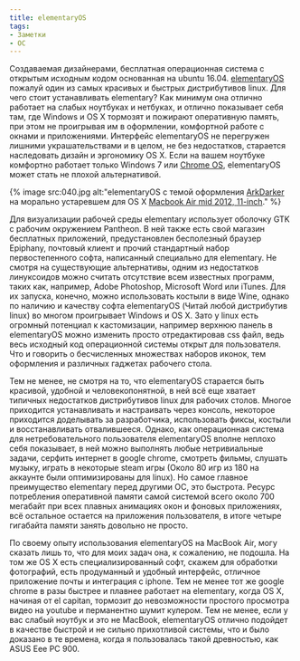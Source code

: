 ```yaml
---
title: elementaryOS
tags:
- Заметки
- ОС
---
```


Создаваемая дизайнерами, бесплатная операционная система с открытым исходным кодом основанная на ubuntu 16.04. [elementaryOS][1] пожалуй один из самых красивых и быстрых дистрибутивов linux. Для чего стоит устанавливать elementary? Как минимум она отлично работает на слабых ноутбуках и нетбуках, и отлично показывает себя там, где Windows и OS X тормозят и пожирают оперативную память, при этом не проигрывая им в оформлении, комфортной работе с окнами и приложениями. Интерфейс elementaryOS не перегружен лишними украшательствами и в целом, не без недостатков, старается наследовать дизайн и эргономику OS X. Если на вашем ноутбуке комфортно работает только Windows 7 или [Chrome OS][2], elementaryOS может стать не плохой альтернативой.

{% image
   src:040.jpg
   alt:"elementaryOS с темой оформления [ArkDarker](https://github.com/LinxGem33/OSX-Arc-Darker/) на морально устаревшем для OS X [Macbook Air mid 2012, 11-inch](/blog/znakomstvo-s-mac/)."
%}

Для визуализации рабочей среды elementary использует оболочку GTK с рабочим окружением Pantheon. В ней также есть свой магазин бесплатных приложений, предустановлен бесполезный браузер Epiphany, почтовый клиент и прочий стандартный набор  первостепенного софта, написанный специально для elementary. Не смотря на существующие альтернативы, одним из недостатков линуксоидов можно считать отсутствие всем известных программ, таких как, например, Adobe Photoshop, Microsoft Word или iTunes. Для их запуска, конечно, можно использовать костыли в виде Wine, однако по наличию и качеству софта elementaryOS (Читай любой дистрибутив linux) во многом проигрывает Windows и OS X. Зато у linux есть огромный потенциал к кастомизации, например верхнюю панель в elementaryOS можно изменить просто отредактировав css файл, ведь весь исходный код операционной системы открыт для пользователя. Что и говорить о бесчисленных множествах наборов иконок, тем оформления и различных гаджетах рабочего стола.

Тем не менее, не смотря на то, что elementaryOS старается быть красивой, удобной и человекопонятной, в ней всё еще хватает типичных недостатков дистрибутивов linux для рабочих столов. Многое приходится устанавливать и настраивать через консоль, некоторое приходится доделывать за разработчика, использовать фиксы, костыли и восстанавливать отвалившееся. Однако, как операционная система для нетребовательного пользователя elementaryOS вполне неплохо себя показывает, в ней можно выполнять любые нетривиальные задачи, серфить интернет в google chrome, смотреть фильмы, слушать музыку, играть в некоторые steam игры (Около 80 игр из 180 на аккаунте были оптимизированы для linux). Но самое главное преимущество elementary перед другими ОС, это быстрота. Ресурс потребления оперативной памяти самой системой всего около 700 мегабайт при всех плавных анимациях окон и фоновых приложениях, всё остальное остается на приложения пользователя, в итоге четыре гигабайта памяти занять довольно не просто.

По своему опыту использования elementaryOS на MacBook Air, могу сказать лишь то, что для моих задач она, к сожалению, не подошла. На том же OS X есть специализированный софт, скажем для обработки фотографий, есть продуманный и удобный интерфейс, отличное приложение почты и интеграция с iphone. Тем не менее тот же google chrome в разы быстрее и плавнее работает на elementary, когда OS X, начиная от el capitan, тормозит до невозможности простого просмотра видео на youtube и перманентно шумит кулером. Тем не менее, если у вас слабый ноутбук и это не MacBook, elementaryOS отлично подойдет в качестве быстрой и не сильно прихотливой системы, что и было доказано в те времена, когда я пользовалась такой древностью, как ASUS Eee PC 900.

[1]:    https://elementary.io/ru/
[2]:    https://www.neverware.com/